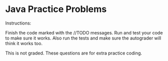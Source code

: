 # Java Practice Problems

Instructions:

Finish the code marked with the //TODO messages. Run and test your code to make sure it works. 
Also run the tests and make sure the autograder will think it works too.

This is not graded. These questions are for extra practice coding.